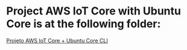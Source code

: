 # Project AWS IoT Core with Ubuntu Core is at the following folder:  

<a href="https://github.com/RubensZimbres/Repo-2018/tree/master/CPU%20Temperature%20-%20IoT%20Project">Projeto AWS IoT Core + Ubuntu Core CLI</a>
